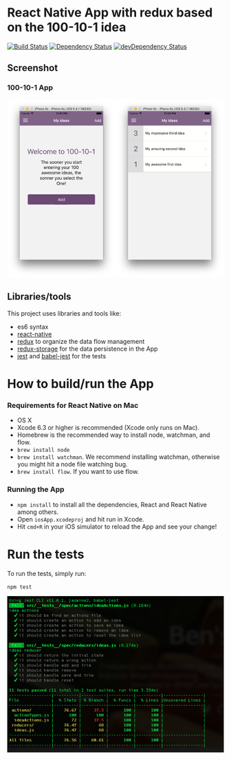 # React Native App with redux based on the 100-10-1 idea

[![Build Status](https://travis-ci.org/benoitvallon/react-native-redux-app-100-10-1.svg?branch=master)](https://travis-ci.org/benoitvallon/react-native-redux-app-100-10-1) [![Dependency Status](https://david-dm.org/benoitvallon/react-native-redux-app-100-10-1.svg)](https://david-dm.org/benoitvallon/react-native-redux-app-100-10-1) [![devDependency Status](https://david-dm.org/benoitvallon/react-native-redux-app-100-10-1/dev-status.svg)](https://david-dm.org/benoitvallon/react-native-redux-app-100-10-1#info=devDependencies)

## Screenshot

### 100-10-1 App

![100-10-1 App](images/app.png "100-10-1 App")

## Libraries/tools

This project uses libraries and tools like:
- es6 syntax
- [react-native](https://facebook.github.io/react-native)
- [redux](http://redux.js.org) to organize the data flow management
- [redux-storage](https://github.com/michaelcontento/redux-storage) for the data persistence in the App
- [jest](https://facebook.github.io/jest) and [babel-jest](https://github.com/babel/babel-jest) for the tests

# How to build/run the App

### Requirements for React Native on Mac

- OS X
- Xcode 6.3 or higher is recommended (Xcode only runs on Mac).
- Homebrew is the recommended way to install node, watchman, and flow.
- `brew install node`
- `brew install watchman`. We recommend installing watchman, otherwise you might hit a node file watching bug.
- `brew install flow`. If you want to use flow.

### Running the App

- `npm install` to install all the dependencies, React and React Native among others.
- Open `iosApp.xcodeproj` and hit run in Xcode.
- Hit `cmd+R` in your iOS simulator to reload the App and see your change!

# Run the tests

To run the tests, simply run:

```
npm test
```

![Tests](images/tests.png "Tests")
